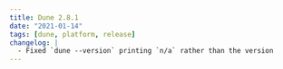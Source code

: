 ```yaml
---
title: Dune 2.8.1
date: "2021-01-14"
tags: [dune, platform, release]
changelog: |
  - Fixed `dune --version` printing `n/a` rather than the version
---
```

